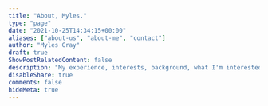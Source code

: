 ```yaml
---
title: "About, Myles."
type: "page"
date: "2021-10-25T14:34:15+00:00"
aliases: ["about-us", "about-me", "contact"]
author: "Myles Gray"
draft: true
ShowPostRelatedContent: false
description: "My experience, interests, background, what I'm interested in right now and future goals."
disableShare: true
comments: false
hideMeta: true
---
```



